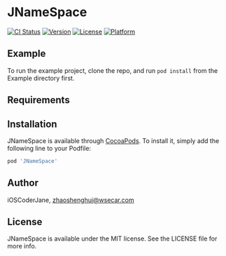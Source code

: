 # JNameSpace

[![CI Status](https://img.shields.io/travis/iOSCoderJane/JNameSpace.svg?style=flat)](https://travis-ci.org/iOSCoderJane/JNameSpace)
[![Version](https://img.shields.io/cocoapods/v/JNameSpace.svg?style=flat)](https://cocoapods.org/pods/JNameSpace)
[![License](https://img.shields.io/cocoapods/l/JNameSpace.svg?style=flat)](https://cocoapods.org/pods/JNameSpace)
[![Platform](https://img.shields.io/cocoapods/p/JNameSpace.svg?style=flat)](https://cocoapods.org/pods/JNameSpace)

## Example

To run the example project, clone the repo, and run `pod install` from the Example directory first.

## Requirements

## Installation

JNameSpace is available through [CocoaPods](https://cocoapods.org). To install
it, simply add the following line to your Podfile:

```ruby
pod 'JNameSpace'
```

## Author

iOSCoderJane, zhaoshenghui@wsecar.com

## License

JNameSpace is available under the MIT license. See the LICENSE file for more info.
